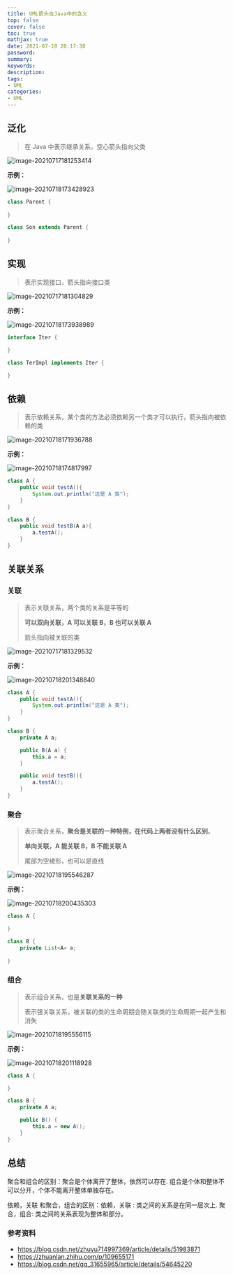 ```yaml
---
title: UML箭头在Java中的含义
top: false
cover: false
toc: true
mathjax: true
date: 2021-07-18 20:17:38
password:
summary:
keywords:
description:
tags:
- UML
categories:
- UML
---
```

## 泛化

> 在 Java 中表示继承关系，空心箭头指向父类

![image-20210717181253414](http://cdn.mjava.top/blog/fi3SUYimage-20210717181253414.png)

**示例：**

![image-20210718173428923](http://cdn.mjava.top/blog/CWFFnaimage-20210718173428923.png)

```java
class Parent {
    
}

class Son extends Parent {
    
}
```


## 实现

> 表示实现接口，箭头指向接口类

![image-20210717181304829](http://cdn.mjava.top/blog/XoAFNsimage-20210717181304829.png)

**示例：**

![image-20210718173938989](http://cdn.mjava.top/blog/OlaaSSimage-20210718173938989.png)

```java
interface Iter {

}

class TerImpl implements Iter {

}
```


## 依赖

> 表示依赖关系，某个类的方法必须依赖另一个类才可以执行，箭头指向被依赖的类

![image-20210718171936788](http://cdn.mjava.top/blog/9ULJU5image-20210718171936788.png)

**示例：**

![image-20210718174817997](http://cdn.mjava.top/blog/YEh93vimage-20210718174817997.png)

```java
class A {
    public void testA(){
        System.out.println("这是 A 类");
    }
}

class B {
    public void testB(A a){
        a.testA();
    }
}
```



## 关联关系

### 关联

> 表示关联关系，两个类的关系是平等的
>
> **可以双向关联，A 可以关联 B，B 也可以关联 A**
>
> 箭头指向被关联的类

![image-20210717181329532](http://cdn.mjava.top/blog/effJpHimage-20210717181329532.png)

**示例：**

![image-20210718201348840](http://cdn.mjava.top/blog/p17PX4image-20210718201348840.png)

```java
class A {
    public void testA(){
        System.out.println("这是 A 类");
    }
}

class B {
    private A a;

    public B(A a) {
        this.a = a;
    }

    public void testB(){
        a.testA();
    }
}
```



### 聚合

> 表示聚合关系，**聚合是关联的一种特例，在代码上两者没有什么区别**。
>
> **单向关联，A 能关联 B，B 不能关联 A**
>
> 尾部为空棱形，也可以是直线

![image-20210718195546287](http://cdn.mjava.top/blog/fKgWIFimage-20210718195546287.png)

**示例：**

![image-20210718200435303](http://cdn.mjava.top/blog/DvBzVKimage-20210718200435303.png)

```java
class A {

}

class B {
    private List<A> a;
    
}
```



### 组合

> 表示组合关系，也是**关联关系的一种**
>
> 表示强关联关系，被关联的类的生命周期会随关联类的生命周期一起产生和消失

![image-20210718195556115](http://cdn.mjava.top/blog/15FMoXimage-20210718195556115.png)

**示例：**

![image-20210718201118928](http://cdn.mjava.top/blog/1jOTPHimage-20210718201118928.png)

```java
class A {

}

class B {
    private A a;

    public B() {
        this.a = new A();
    }
}
```



## 总结

聚合和组合的区别：聚合是个体离开了整体，依然可以存在.
                                       组合是个体和整体不可以分开，个体不能离开整体单独存在。

依赖，关联 和聚合，组合的区别：依赖，关联 : 类之间的关系是在同一层次上.
                                                               聚合，组合: 类之间的关系表现为整体和部分。

### 参考资料

- https://blog.csdn.net/zhuyu714997369/article/details/51983871
- https://zhuanlan.zhihu.com/p/109655171
- https://blog.csdn.net/qq_31655965/article/details/54645220